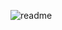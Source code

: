 ![readme](https://user-images.githubusercontent.com/73474137/227733980-9b475ecc-0757-442c-b792-e3624b48c83f.png)
